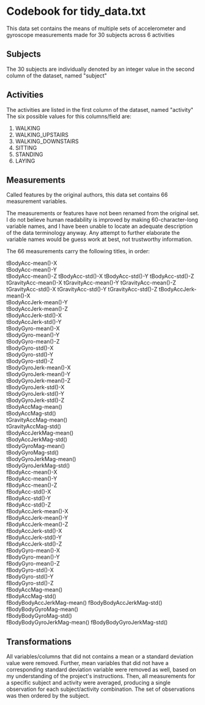 # Codebook for tidy_data.txt

This data set contains the means of multiple sets of accelerometer and gyroscope measurements made for 30 subjects across 6 activities

## Subjects

The 30 subjects are individually denoted by an integer value in the second column of the dataset, named "subject"

## Activities

The activities are listed in the first column of the dataset, named "activity"
The six possible values for this columns/field are:

1. WALKING
2. WALKING_UPSTAIRS
3. WALKING_DOWNSTAIRS
4. SITTING
5. STANDING          
6. LAYING   

## Measurements

Called features by the original authors, this data set contains 66 measurement variables.

The measurements or features have not been renamed from the original set.  I do not believe human readability is improved by making 60-character-long variable names, and I have been unable to locate an adequate description of the data terminology anyway. Any attempt to further elaborate the variable names would be guess work at best, not trustworthy information.

The 66 measurements carry the following titles, in order:

tBodyAcc-mean()-X          
tBodyAcc-mean()-Y           
tBodyAcc-mean()-Z
tBodyAcc-std()-X
tBodyAcc-std()-Y
tBodyAcc-std()-Z
tGravityAcc-mean()-X
tGravityAcc-mean()-Y
tGravityAcc-mean()-Z 
tGravityAcc-std()-X
tGravityAcc-std()-Y 
tGravityAcc-std()-Z 
tBodyAccJerk-mean()-X     
tBodyAccJerk-mean()-Y     
tBodyAccJerk-mean()-Z     
tBodyAccJerk-std()-X     
tBodyAccJerk-std()-Y       
tBodyGyro-mean()-X         
tBodyGyro-mean()-Y       
tBodyGyro-mean()-Z       
tBodyGyro-std()-X     
tBodyGyro-std()-Y     
tBodyGyro-std()-Z      
tBodyGyroJerk-mean()-X   
tBodyGyroJerk-mean()-Y    
tBodyGyroJerk-mean()-Z      
tBodyGyroJerk-std()-X    
tBodyGyroJerk-std()-Y    
tBodyGyroJerk-std()-Z   
tBodyAccMag-mean()      
tBodyAccMag-std()       
tGravityAccMag-mean()     
tGravityAccMag-std()     
tBodyAccJerkMag-mean()   
tBodyAccJerkMag-std()     
tBodyGyroMag-mean()      
tBodyGyroMag-std()       
tBodyGyroJerkMag-mean()  
tBodyGyroJerkMag-std()   
fBodyAcc-mean()-X       
fBodyAcc-mean()-Y       
fBodyAcc-mean()-Z       
fBodyAcc-std()-X          
fBodyAcc-std()-Y          
fBodyAcc-std()-Z         
fBodyAccJerk-mean()-X       
fBodyAccJerk-mean()-Y      
fBodyAccJerk-mean()-Z      
fBodyAccJerk-std()-X        
fBodyAccJerk-std()-Y       
fBodyAccJerk-std()-Z       
fBodyGyro-mean()-X         
fBodyGyro-mean()-Y        
fBodyGyro-mean()-Z       
fBodyGyro-std()-X          
fBodyGyro-std()-Y           
fBodyGyro-std()-Z          
fBodyAccMag-mean()         
fBodyAccMag-std()          
fBodyBodyAccJerkMag-mean()
fBodyBodyAccJerkMag-std()   
fBodyBodyGyroMag-mean()    
fBodyBodyGyroMag-std()     
fBodyBodyGyroJerkMag-mean() 
fBodyBodyGyroJerkMag-std()

## Transformations
All variables/columns that did not contains a mean or a standard deviation value were removed.  Further, mean variables that did not have a corresponding standard deviation variable were removed as well, based on my understanding of the project's instructions.  Then, all measurements for a specific subject and activity were averaged, producing a single observation for each subject/activity combination.  The set of observations was then ordered by the subject.
